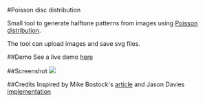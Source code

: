 #Poisson disc distribution

Small tool to generate halftone patterns from images using [Poisson distribution](http://devmag.org.za/2009/05/03/poisson-disk-sampling/). 

The tool can upload images and save svg files.

##Demo
See a live demo [here](http://tezzutezzu.github.io/poisson-distribution/)


##Screenshot
<img src="http://tezzutezzu.github.io/poisson-distribution/screenshot.png" />

##Credits
Inspired by Mike Bostock's [article](http://bost.ocks.org/mike/algorithms/) and Jason Davies [implementation](http://www.jasondavies.com/poisson-disc/) 


